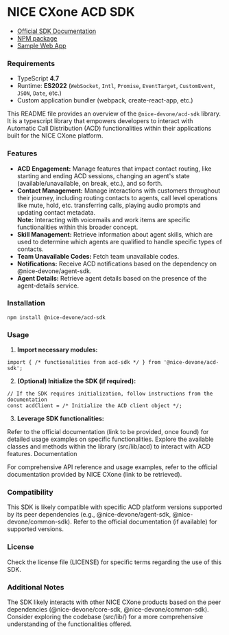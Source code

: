 # NICE CXone ACD SDK

*  [Official SDK Documentation](https://help.nice-incontact.com/content/agent/agentapplicationadministration/cxoneagent/cxasdk.htm?tocpath=Agent%20Application%20Administration%7CAgent%20Application%20Administration%7CCXone%20Agent%7C_____8)
*  [NPM package](https://www.npmjs.com/package/@nice-devone/acd-sdk)
*  [Sample Web App](https://github.com/nice-devone/nice-cxone-agent-sdk/tree/main/cxa-sdk-consumer)

### Requirements

*  TypeScript **4.7**
*  Runtime: **ES2022** (`WebSocket`, `Intl`, `Promise`, `EventTarget`, `CustomEvent`, `JSON`, `Date`, etc.)
*  Custom application bundler (webpack, create-react-app, etc.)

This README file provides an overview of the `@nice-devone/acd-sdk` library. It is a typescript library that empowers developers to interact with Automatic Call Distribution (ACD) functionalities within their applications built for the NICE CXone platform.

### Features

* **ACD Engagement:** Manage features that impact contact routing, like starting and ending ACD sessions, changing an agent's state (available/unavailable, on break, etc.), and so forth. 
* **Contact Management:** Manage interactions with customers throughout their journey, including routing contacts to agents, call level operations like mute, hold, etc. transferring calls, playing audio prompts and updating contact metadata.  
**Note:** Interacting with voicemails and work items are specific functionalities within this broader concept.
* **Skill Management:** Retrieve information about agent skills, which are used to determine which agents are qualified to handle specific types of contacts.
* **Team Unavailable Codes:** Fetch team unavailable codes.
* **Notifications:** Receive ACD notifications based on the dependency on @nice-devone/agent-sdk.
* **Agent Details:** Retrieve agent details based on the presence of the agent-details service.

### Installation

```
npm install @nice-devone/acd-sdk
```

### Usage

1. **Import necessary modules:**

```
import { /* functionalities from acd-sdk */ } from '@nice-devone/acd-sdk';
```

2. **(Optional) Initialize the SDK (if required):**

```
// If the SDK requires initialization, follow instructions from the documentation
const acdClient = /* Initialize the ACD client object */;
```

3. **Leverage SDK functionalities:**

Refer to the official documentation (link to be provided, once found) for detailed usage examples on specific functionalities.
Explore the available classes and methods within the library (src/lib/acd) to interact with ACD features.
Documentation

For comprehensive API reference and usage examples, refer to the official documentation provided by NICE CXone (link to be retrieved).

### Compatibility

This SDK is likely compatible with specific ACD platform versions supported by its peer dependencies (e.g., @nice-devone/agent-sdk, @nice-devone/common-sdk). Refer to the official documentation (if available) for supported versions.

### License

Check the license file (LICENSE) for specific terms regarding the use of this SDK.

### Additional Notes

The SDK likely interacts with other NICE CXone products based on the peer dependencies (@nice-devone/core-sdk, @nice-devone/common-sdk).
Consider exploring the codebase (src/lib/) for a more comprehensive understanding of the functionalities offered.
